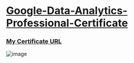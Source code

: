 # [Google-Data-Analytics-Professional-Certificate](https://www.coursera.org/professional-certificates/google-data-analytics)

### [My Certificate URL](https://coursera.org/share/b5b1183b4fb2a1a5bc508f461f4b800a)

![image](https://user-images.githubusercontent.com/98630446/156125655-bef1641a-dfb3-44ed-98c1-2fcec3dd005b.png)

